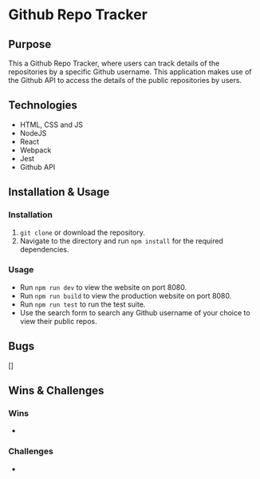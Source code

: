 # Github Repo Tracker

## Purpose

This a Github Repo Tracker, where users can track details of the repositories by a specific Github username. This application makes use of the Github API to access the details of the public repositories by users.

## Technologies

* HTML, CSS and JS
* NodeJS
* React
* Webpack
* Jest
* Github API

## Installation & Usage

### Installation

1. `git clone` or download the repository.
2. Navigate to the directory and run `npm install` for the required dependencies.

### Usage

* Run `npm run dev` to view the website on port 8080.
* Run `npm run build` to view the production website on port 8080.
* Run `npm run test` to run the test suite.
* Use the search form to search any Github username of your choice to view their public repos.

## Bugs

[] 

## Wins & Challenges

### Wins

* 

### Challenges

* 